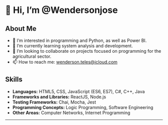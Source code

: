 # 👋 Hi, I’m @Wendersonjose

## About Me

- 👀 I’m interested in programming and Python, as well as Power BI.
- 🌱 I’m currently learning system analysis and development.
- 💞️ I’m looking to collaborate on projects focused on programming for the agricultural sector.
- 📫 How to reach me: wenderson.teles@icloud.com
## Skills

- **Languages:** HTML5, CSS, JavaScript (ES6, ES7), C#, C++, Java
- **Frameworks and Libraries:** ReactJS, Node.js
- **Testing Frameworks:** Chai, Mocha, Jest
- **Programming Concepts:** Logic Programming, Software Engineering
- **Other Areas:** Computer Networks, Internet Programming

---

<!---
Wendersonjose/Wendersonjose is a ✨ special ✨ repository because its `README.md` (this file) appears on your GitHub profile.
You can click the Preview link to take a look at your changes.
--->

